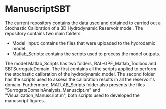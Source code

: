 # ManuscriptSBT
The current repository contains the data used and obtained to carried out a Stochastic Calibration of a 3D Hydrodynamic Reservoir model.
The repository contains two main folders:
- Model_Input: contains the files that were uploaded to the hydrodamic model.
- Matlab_Scripts: contains the scripts used to process the model outputs.

The model Matlab_Scripts has two folders, BAL-GPE_Matlab_Toolbox and SBTSurrogateDomain. The first contains all the scripts applied to perform the stochastic calibration of the hydrodynamic model. The second folder has the scripts used to assess the calibration results in all the reservoir's domain. Furthermore, MATLAB_Scripts folder also presents the files "SurrogateDomainAnalysis_Manuscipt.m" and "Visualization_Manuscript.m", both scripts used to developed the manuscript figures.
